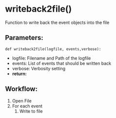 # writeback2file()
Function to write back the event objects into the file
## Parameters:
    def writeback2file(logfile, events,verbose):
- logfile: Filename and Path of the logfile
- events: List of events that should be written back
- verbose: Verbosity setting
- **return:**
## Workflow:
1. Open File
2. For each event
   1. Write to file
